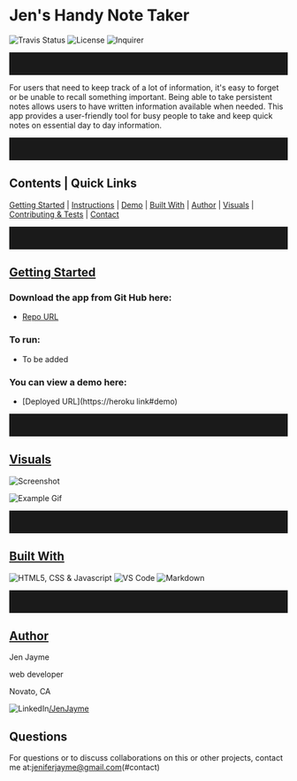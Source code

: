 

<style>

hr {
    clear: both;
    padding-top: 20px;
    padding-bottom: 20px;
  };

img[src*="#visuals"] {
    width:600px;
 };

img[src*="#icons"] {
    height: 60px;
    float: left;
    clear: right;
};

img[src*="#profile-pic"] {
    height: 70px;
    float: left;
    display: block;
    border-radius: 50%
};

img[src*="#li-logo"] {
    height: 15px;
};
 </style>

# Jen's Handy Note Taker
![Travis Status](https://img.shields.io/travis/:jenjayme/:readme-generator)
![License](https://img.shields.io/github/license/jenjayme/readme-generator)
![Inquirer](https://img.shields.io/npm/v/inquirer)
<hr>

For users that need to keep track of a lot of information, it's easy to forget or be unable to recall something important. Being able to take persistent notes allows users to have written information available when needed.  This app provides a user-friendly tool for busy people to take and keep quick notes on essential day to day information.

<hr>

## Contents | Quick Links
[Getting Started](#start)     |     [Instructions](#instruct)     |     [Demo](#demo)     |     [Built With](#built)     |     [Author](#author)     |     [Visuals](#visuals)     |     [Contributing & Tests](Contributing.md)     |     [Contact](#contact)

<hr>

## [Getting Started](#start)

### Download the app from Git Hub here:
* [Repo URL](https://github.com/jenjayme/note-taker/)

### To run: 
* To be added

### You can view a demo here: 
* [Deployed URL](https://heroku link#demo)

<hr>

## [Visuals](#visuals)

![Screenshot](images/screenshot.png#visuals)

![Example Gif](images/example.gif#visuals)

<hr>

## [Built With](#built)
![HTML5, CSS & Javascript](images/ic-html-css-js.png#icons)
![VS Code](images/ic-vscode.png#icons)
![Markdown](images/ic-md.png#icons)

<hr>

## [Author](#author)
Jen Jayme

web developer

Novato, CA

![LinkedIn](images/li-logo.png#li-logo)[/JenJayme](https://www.linkedin.com/in/jenjayme)

## Questions
For questions or to discuss collaborations on this or other projects, contact me at:jeniferjayme@gmail.com(#contact)

 